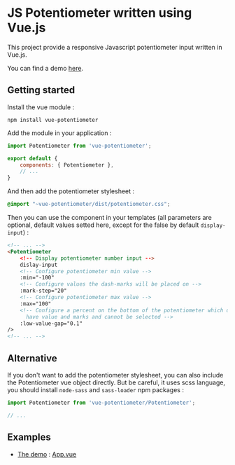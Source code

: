 JS Potentiometer written using Vue.js
=====================================

This project provide a responsive Javascript potentiometer input written in
Vue.js.

You can find a demo [here](https://neimheadh.github.io/vue-potentiometer/).

Getting started
---------------

Install the vue module :

```console
npm install vue-potentiometer
```

Add the module in your application :

```js
import Potentiometer from 'vue-potentiometer';

export default {
    components: { Potentiometer },
    // ...
}
```

And then add the potentiometer stylesheet :

```css
@import "~vue-potentiometer/dist/potentiometer.css";
```

Then you can use the component in your templates (all parameters are optional,
default values setted here, except for the false by default `display-input`) :

```html
<!-- ... -->
<Potentiometer
    <!-- Display potentiometer number input -->
    dislay-input
    <!-- Configure potentiometer min value -->
    :min="-100"
    <!-- Configure values the dash-marks will be placed on -->
    :mark-step="20"
    <!-- Configure potentiometer max value -->
    :max="100"
    <!-- Configure a percent on the bottom of the potentiometer which doesn't
      have value and marks and cannot be selected -->
    :low-value-gap="0.1"
/>
<!-- ... -->
```

Alternative
-----------

If you don't want to add the potentiometer stylesheet, you can also include
the Potentiometer vue object directly. But be careful, it uses scss language,
you should install `node-sass` and `sass-loader` npm packages :

```js
import Potentiometer from 'vue-potentiometer/Potentiometer';

// ...
```

Examples
--------

* [The demo](https://neimheadh.github.io/vue-potentiometer/) : [App.vue](https://github.com/neimheadh/vue-potentiometer/blob/master/src/App.vue)
